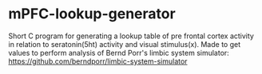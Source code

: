 # mPFC-lookup-generator
Short C program for generating a lookup table of pre frontal cortex activity in relation to seratonin(5ht) activity and visual stimulus(x).
Made to get values to perform analysis of Bernd Porr's limbic system simulator: https://github.com/berndporr/limbic-system-simulator
